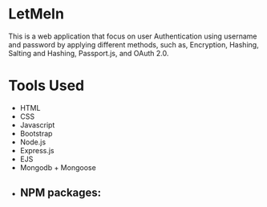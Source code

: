 # LetMeIn
This is a web application that focus on user Authentication using username and password by applying different methods, such as, Encryption, Hashing, Salting and Hashing, Passport.js, and OAuth 2.0.

# Tools Used
- HTML
- CSS
- Javascript
- Bootstrap
- Node.js
- Express.js
- EJS
- Mongodb + Mongoose
- NPM packages:
  - 
